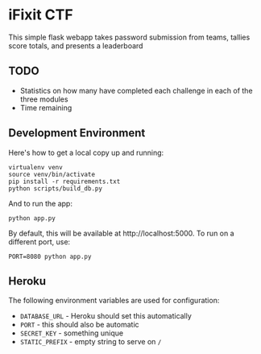 iFixit CTF
==========

This simple flask webapp takes password submission from teams, tallies score totals, and presents a leaderboard

TODO
----
* Statistics on how many have completed each challenge in each of the three modules
* Time remaining

Development Environment
-----------------------

Here's how to get a local copy up and running:

    virtualenv venv
    source venv/bin/activate
    pip install -r requirements.txt
    python scripts/build_db.py

And to run the app:

    python app.py

By default, this will be available at http://localhost:5000. To run on a
different port, use:

    PORT=8080 python app.py

Heroku
------

The following environment variables are used for configuration:

* ``DATABASE_URL`` - Heroku should set this automatically
* ``PORT`` - this should also be automatic
* ``SECRET_KEY`` - something unique
* ``STATIC_PREFIX`` - empty string to serve on ``/``
